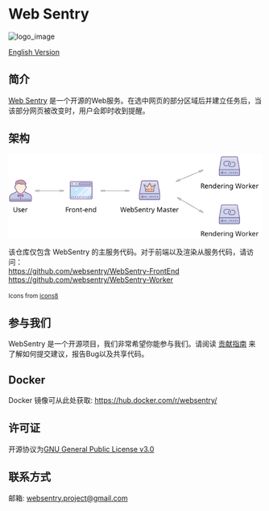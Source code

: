 # Web Sentry

![logo_image](docs/assets/github_logo_800x200.jpg?raw=true)

[English Version](./README.md)

## 简介

[Web Sentry](./) 是一个开源的Web服务。在选中网页的部分区域后并建立任务后，当该部分网页被改变时，用户会即时收到提醒。

## 架构

![architecture image](docs/assets/architecture.png?raw=true)   

该仓库仅包含 WebSentry 的主服务代码。对于前端以及渲染从服务代码，请访问：  
https://github.com/websentry/WebSentry-FrontEnd  
https://github.com/websentry/WebSentry-Worker

<small>Icons from [icons8](https://icons8.com/)</small>


## 参与我们

WebSentry 是一个开源项目，我们非常希望你能参与我们。请阅读 [贡献指南](https://github.com/websentry/WebSentry/blob/master/docs/CONTRIBUTING.cn.md) 来了解如何提交建议，报告Bug以及共享代码。


## Docker
Docker 镜像可从此处获取: https://hub.docker.com/r/websentry/

## 许可证

开源协议为[GNU General Public License v3.0](./LICENSE)

## 联系方式

邮箱: [websentry.project@gmail.com](mailto:websentry.project@gmail.com)
